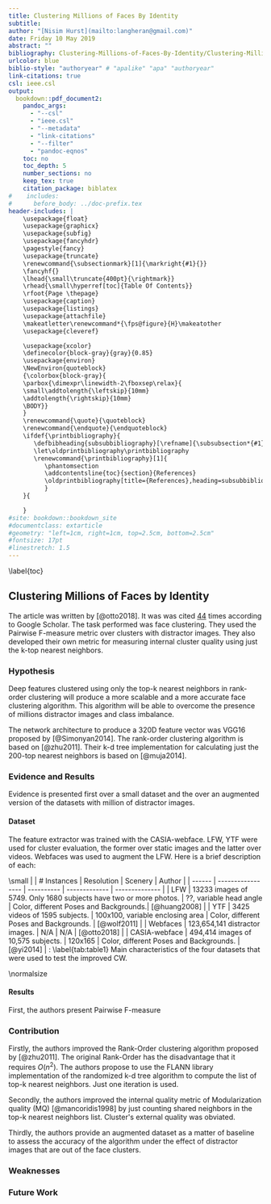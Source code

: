 ```yaml
---
title: Clustering Millions of Faces By Identity
subtitle:
author: "[Nisim Hurst](mailto:langheran@gmail.com)"
date: Friday 10 May 2019
abstract: ""
bibliography: Clustering-Millions-of-Faces-By-Identity/Clustering-Millions-of-Faces-By-Identity.bib
urlcolor: blue
biblio-style: "authoryear" # "apalike" "apa" "authoryear"
link-citations: true
csl: ieee.csl
output:
  bookdown::pdf_document2:
    pandoc_args:
      - "--csl"
      - "ieee.csl"
      - "--metadata"
      - "link-citations"
      - "--filter"
      - "pandoc-eqnos"
    toc: no
    toc_depth: 5
    number_sections: no
    keep_tex: true
    citation_package: biblatex
#    includes:
#      before_body: ../doc-prefix.tex
header-includes: |
    \usepackage{float}
    \usepackage{graphicx}
    \usepackage{subfig}
    \usepackage{fancyhdr}
    \pagestyle{fancy}
    \usepackage{truncate}
    \renewcommand{\subsectionmark}[1]{\markright{#1}{}}
    \fancyhf{}
    \lhead{\small\truncate{400pt}{\rightmark}}
    \rhead{\small\hyperref[toc]{Table Of Contents}}
    \rfoot{Page \thepage}
    \usepackage{caption}
    \usepackage{listings}
    \usepackage{attachfile}
    \makeatletter\renewcommand*{\fps@figure}{H}\makeatother
    \usepackage{cleveref}

    \usepackage{xcolor}
    \definecolor{block-gray}{gray}{0.85}
    \usepackage{environ}
    \NewEnviron{quoteblock}
    {\colorbox{block-gray}{
    \parbox{\dimexpr\linewidth-2\fboxsep\relax}{
    \small\addtolength{\leftskip}{10mm}
    \addtolength{\rightskip}{10mm}
    \BODY}}
    }
    \renewcommand{\quote}{\quoteblock}
    \renewcommand{\endquote}{\endquoteblock}
    \ifdef{\printbibliography}{
       \defbibheading{subsubbibliography}[\refname]{\subsubsection*{#1}}
       \let\oldprintbibliography\printbibliography
       \renewcommand{\printbibliography}[1]{
          \phantomsection
          \addcontentsline{toc}{section}{References}
          \oldprintbibliography[title={References},heading=subsubbibliography]
          }
    }{

    }
#site: bookdown::bookdown_site
#documentclass: extarticle
#geometry: "left=1cm, right=1cm, top=2.5cm, bottom=2.5cm"
#fontsize: 17pt
#linestretch: 1.5
---
```

\label{toc}

## Clustering Millions of Faces by Identity

The article was written by [@otto2018]. It was was cited [44](https://scholar.google.com/scholar?cites=9743611198042490448&as_sdt=2005&sciodt=0,5&hl=en) times according to Google Scholar. The task performed was face clustering. They used the Pairwise F-measure metric over clusters with distractor images. They also developed their own metric for measuring internal cluster quality using just the k-top nearest neighbors.

### Hypothesis
Deep features clustered using only the top-k nearest neighbors in rank-order clustering will produce a more scalable and a more accurate face clustering algorithm. This algorithm will be able to overcome the presence of millions distractor images and class imbalance.

The network architecture to produce a 320D feature vector was VGG16 proposed by [@Simonyan2014]. The rank-order clustering algorithm is based on [@zhu2011]. Their k-d tree implementation for calculating just the 200-top nearest neighbors is based on [@muja2014]. 

### Evidence and Results
Evidence is presented first over a small dataset and the over an augmented version of the datasets with million of distractor images.

#### Dataset
The feature extractor was trained with the CASIA-webface. LFW, YTF were used for cluster evaluation, the former over static images and the latter over videos. Webfaces was used to augment the  LFW. Here is a brief description of each:

\small
|        |                            # Instances                            | Resolution |          Scenery          |     Author     |
| ------ | ----------------- | ---------- | ------------- | -------------- |
| LFW    | 13233 images of 5749. Only 1680 subjects have two or more photos. | ??, variable head angle |                         Color, different Poses and Backgrounds.| [@huang2008]   |
| YTF    | 3425 videos of 1595 subjects.                                     |      100x100, variable enclosing area      |            Color, different Poses and Backgrounds.                  | [@wolf2011]    |
| Webfaces |     123,654,141 distractor images.                                   |     N/A       | N/A | [@otto2018] |
| CASIA-webface     | 494,414 images of 10,575 subjects.                                             | 120x165    | Color, different Poses and Backgrounds.           | [@yi2014]    |
: \label{tab:table1} Main characteristics of the four datasets that were used to test the improved CW.

\normalsize

#### Results

First, the authors present Pairwise F-measure 

### Contribution

Firstly, the authors improved the Rank-Order clustering algorithm proposed by [@zhu2011]. The original Rank-Order has the disadvantage that it requires $O(n^2)$. The authors propose to use the FLANN library implementation of the randomized k-d tree algorithm to compute the list of top-k nearest neighbors. Just one iteration is used.

Secondly, the authors improved the internal quality metric of Modularization quality (MQ) [@mancoridis1998] by just counting shared neighbors in the top-k nearest neighbors list. Cluster's external quality was obviated.

Thirdly, the authors provide an augmented dataset as a matter of baseline to assess the accuracy of the algorithm under the effect of distractor images that are out of the face clusters.

### Weaknesses

### Future Work

